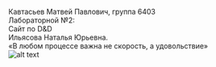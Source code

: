 Кавтасьев Матвей Павлович, группа 6403<br />
Лабораторной №2:<br />
Сайт по D&D<br />
Ильясова Наталья Юрьевна.<br />
«В любом процессе важна не скорость, а удовольствие»<br />
![alt text](https://steamuserimages-a.akamaihd.net/ugc/5103172932219996638/4FE828816AAF7B0660DD1BD7C94EBD54C68EF692/?imw=512&amp;&amp;ima=fit&amp;impolicy=Letterbox&amp;imcolor=%23000000&amp;letterbox=false)
